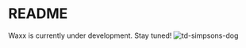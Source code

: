 # README
Waxx is currently under development. Stay tuned!
![td-simpsons-dog](https://github.com/GutarManboy1/Waxx/assets/122960936/5b322e37-f3c9-4708-bf7a-8929ba80be71)

